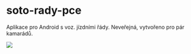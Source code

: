 # soto-rady-pce
Aplikace pro Android s voz. jízdními řády. Neveřejná, vytvořeno pro pár kamarádů.

<img src="http://hradecketrolejbusy.cz/nev/srpce.png">
